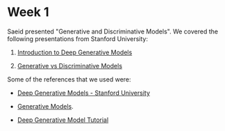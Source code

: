 
# Week 1

Saeid presented "Generative and Discriminative Models". We covered the following presentations from Stanford University:

1. [Introduction to Deep Generative Models](https://deepgenerativemodels.github.io/assets/slides/cs236_lecture1.pdf)

2. [Generative vs Discriminative Models](https://deepgenerativemodels.github.io/assets/slides/cs236_lecture2.pdf)

Some of the references that we used were:
 
- [Deep Generative Models - Stanford University](https://deepgenerativemodels.github.io)
    
- [Generative Models](https://ermongroup.github.io/generative-models/). 
    
- [Deep Generative Model Tutorial](https://www.shakirm.com/slides/DeepGenModelsTutorial.pdf)